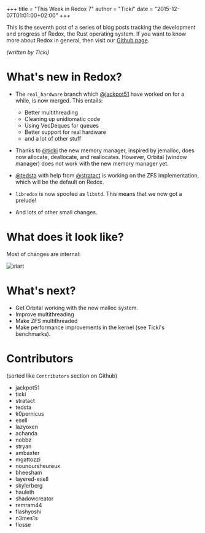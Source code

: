 +++
title = "This Week in Redox 7"
author = "Ticki"
date = "2015-12-07T01:01:00+02:00"
+++

This is the seventh post of a series of blog posts tracking the development and progress of Redox, the Rust operating system. If you want to know more about Redox in general, then visit our [Github page](https://github.com/redox-os/redox).

*(written by Ticki)*

# What's new in Redox?

- The `real_hardware` branch which [@jackpot51](https://github.com/jackpot51) have worked on for a while, is now merged. This entails:
    * Better multithreading
    * Cleaning up unidiomatic code
    * Using VecDeques for queues
    * Better support for real hardware
    * and a lot of other stuff

- Thanks to [@ticki](https://github.com/ticki) the new memory manager, inspired by jemalloc, does now allocate, deallocate, and reallocates. However, Orbital (window manager) does not work with the new memory manager yet.

- [@tedsta](https://github.com/tedsta) with help from [@stratact](https://github.com/stratact) is working on the ZFS implementation, which will be the default on Redox.

- `libredox` is now spoofed as `libstd`. This means that we now got a prelude!

- And lots of other small changes.


# What does it look like?

Most of changes are internal:

![start](https://raw.githubusercontent.com/redox-os/redox/master/img/screenshots/screen.png)


# What's next?

- Get Orbital working with the new malloc system.
- Improve multithreading
- Make ZFS multithreaded
- Make performance improvements in the kernel (see Ticki's benchmarks).

# Contributors

(sorted like `Contributors` section on Github)

- jackpot51
- ticki
- stratact
- tedsta
- k0pernicus
- esell
- lazyoxen
- achanda
- nobbz
- stryan
- ambaxter
- mgattozzi
- nounoursheureux
- bheesham
- layered-esell
- skylerberg
- hauleth
- shadowcreator
- remram44
- flashyoshi
- n3mes1s
- flosse
